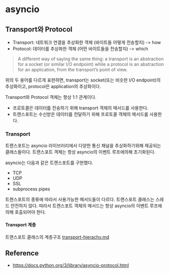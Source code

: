 # asyncio

## Transport와 Protocol

- Transport: 네트워크 연결을 추상화한 객체 (바이트들 어떻게 전송할지) -> how
- Protocol: 데이터를 추상화한 객체 (어떤 바이트들을 전송할지) -> which

> A different way of saying the same thing: a transport is an abstraction for a socket (or similar I/O endpoint) while a protocol is an abstraction for an application, from the transport’s point of view.

위의 두 용어를 다르게 표현하면, transport는 socket(또는 비슷한 I/O endpoint)의 추상화이고, protocol은 application의 추상화이다.

Transport와 Protocol 객체는 항상 1:1 관계이다.

- 프로토콜은 데이터를 전송하기 위해 transport 객체의 메서드를 사용한다.
- 트랜스포트는 수신받은 데이터를 전달하기 위해 프로토콜 객체의 메서드를 사용한다.


### Transport

트랜스포트는 asyncio 라이브러리에서 다양한 통신 채널을 추상화하기위해 제공되는 클래스들이다. 트랜스포트 객체는 항상 asyncio의 이벤트 루프에의해 초기화된다.

asyncio는 다음과 같은 트랜스포트를 구현했다.

- TCP
- UDP
- SSL
- subprocess pipes

트랜스포트의 종류에 따라서 사용가능한 메서드들이 다르다.
트랜스포트 클래스는 스레드 안전하지 않다. 따라서 트랜스포트 객체의 메서드는 항상 asyncio의 이벤트 루프에 의해 호출되어야 한다.


#### Transport 계층

트랜스포트 클래스의 계층구조
[transport-hierachy.md](transport-hierachy.md)


## Reference
- https://docs.python.org/3/library/asyncio-protocol.html